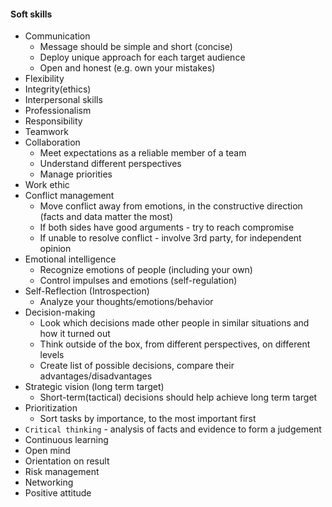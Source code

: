 #### Soft skills
* Communication
    * Message should be simple and short (concise)
    * Deploy unique approach for each target audience
    * Open and honest (e.g. own your mistakes)
* Flexibility
* Integrity(ethics)
* Interpersonal skills
* Professionalism
* Responsibility
* Teamwork
* Collaboration
    * Meet expectations as a reliable member of a team
    * Understand different perspectives
    * Manage priorities
* Work ethic
* Conflict management
    * Move conflict away from emotions, in the constructive direction (facts and data matter the most)
    * If both sides have good arguments - try to reach compromise
    * If unable to resolve conflict - involve 3rd party, for independent opinion
* Emotional intelligence
    * Recognize emotions of people (including your own)
    * Control impulses and emotions (self-regulation)
* Self-Reflection (Introspection)
    * Analyze your thoughts/emotions/behavior
* Decision-making
    * Look which decisions made other people in similar situations and how it turned out
    * Think outside of the box, from different perspectives, on different levels
    * Create list of possible decisions, compare their advantages/disadvantages
* Strategic vision (long term target)
    * Short-term(tactical) decisions should help achieve long term target
* Prioritization
    * Sort tasks by importance, to the most important first
* `Critical thinking` - analysis of facts and evidence to form a judgement
* Continuous learning 
* Open mind
* Orientation on result
* Risk management
* Networking
* Positive attitude

